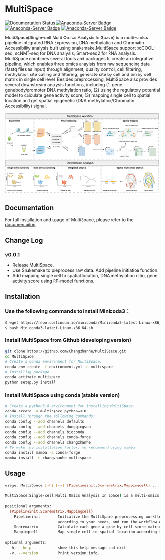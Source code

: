 # MultiSpace

![Documentation Status](https://readthedocs.org/projects/multispace/badge/?version=latest)
[![Anaconda-Server Badge](https://anaconda.org/changzhanhe/multispace/badges/license.svg)](https://anaconda.org/changzhanhe/multispace)
[![Anaconda-Server Badge](https://anaconda.org/changzhanhe/multispace/badges/version.svg)](https://anaconda.org/changzhanhe/multispace)
[![Anaconda-Server Badge](https://anaconda.org/changzhanhe/multispace/badges/platforms.svg)](https://anaconda.org/changzhanhe/multispace)


MultiSpace(Single-cell Multi Omics Analysis In Space) is a multi-omics pipeline integrated RNA Expression, DNA methylation and Chromatin Accessibility analysis built using snakemake.MultiSpace support scCOOL-seq, scNMT-seq for DNA analysis; Smart-seq2 for RNA analysis. MultiSpace combines several tools and packages to create an integrative pipeline, which enables three omics anaylsis from raw sequencing data (fastq files as input) through alignment, quality control, cell filtering, methylation site calling and filtering, generate site by cell and bin by cell matrix in single cell level. Besides preprocessing, MultiSpace also provides several downstream analysis functions, including (1) gene genebody/promoter DNA methylation ratio, (2) using the regulatory potential model to calculate gene activity score, (3) mapping single cell to spatial location and get spatial epigenetic (DNA methylation/Chromatin Accessibility) signal.

![avatar](docs/_static/img/workflow.png)

## Documentation
For full installation and usage of MultiSpace, please refer to the [documentation](https://multispace.readthedocs.io/en/latest/).


## Change Log
### v0.0.1
* Release MultiSpace.
* Use Snakemake to preprocess raw data. Add pipeline initiation function.
* Add mapping single cell to spatial location, DNA methylation ratio, gene activity score using RP-model functions.

## Installation
### Use the following commands to install Minicoda3：
``` bash
$ wget https://repo.continuum.io/miniconda/Miniconda3-latest-Linux-x86_64.sh
$ bash Miniconda3-latest-Linux-x86_64.sh
```
### Install MultiSpace from Github (developing version)
```bash
git clone https://github.com/Changzhanhe/MultiSpace.git
cd MultiSpace
# Create a conda environment for MultiSpace.
conda env create -f environment.yml -n multispace
# Installing package
conda activate multispace
python setup.py install
```

### Install MultiSpace using conda (stable version)
```bash
# Create a python3.8 environment for installing MultiSpace.
conda create -n multispace python=3.8
# Install through the following commands:
conda config --add channels defaults
conda config --add channels dongqingsun
conda config --add channels bioconda
conda config --add channels conda-forge
conda config --add channels changzhanhe
# To make the installation faster, we recommend using mamba
conda install mamba -c conda-forge
mamba install -c changzhanhe multispace
```

## Usage
```bash
usage: MultiSpace [-h] [-v] {Pipelineinit,Scorematrix,Mappingcell} ...

MultiSpace(Single-cell Multi Omics Analysis In Space) is a multi-omics pipeline integrated RNA Expression, DNA methylation and Chromatin Accessibility analysis built using snakemake.

positional arguments:
  {Pipelineinit,Scorematrix,Mappingcell}
    Pipelineinit        Initialize the MultiSpace preprocessing workflow in a given directory. This will install the snakemake rules and a config file in this directory. You can configure the config file
                        according to your needs, and run the workflow with Snakemake.
    Scorematrix         Calculate each gene a gene by cell score matrix across all cells. WCG: Genebody/Promoter methylation ratio matrix. GCH: Gene activity score matrix.
    Mappingcell         Map single cell to spatial location according to expression similarity and get spatial epigenetic signal.

optional arguments:
  -h, --help            show this help message and exit
  -v, --version         Print version info.
```
